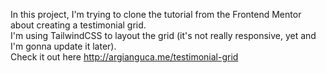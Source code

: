 In this project, I'm trying to clone the tutorial from the Frontend Mentor about creating a testimonial grid. <br/>
I'm using TailwindCSS to layout the grid (it's not really responsive, yet and I'm gonna update it later). <br/>
Check it out here http://argianguca.me/testimonial-grid
